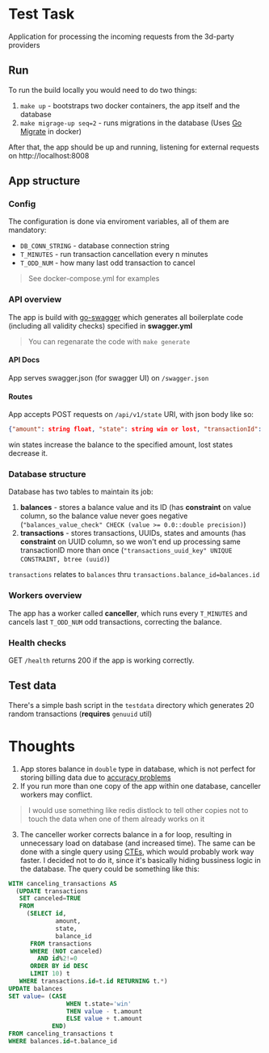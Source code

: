# Test Task

Application for processing the incoming requests from the 3d-party providers 

## Run
To run the build locally you would need to do two things:

1. `make up` - bootstraps two docker containers, the app itself and the database
2. `make migrage-up seq=2` - runs migrations in the database (Uses [Go Migrate](https://github.com/golang-migrate/migrate/pulse) in docker)

After that, the app should be up and running, listening for external requests on http://localhost:8008

## App structure
### Config
The configuration is done via enviroment variables, all of them are mandatory:
* `DB_CONN_STRING` - database connection string
* `T_MINUTES` - run transaction cancellation every n minutes
* `T_ODD_NUM` - how many last odd transaction to cancel
> See docker-compose.yml for examples

### API overview
The app is build with [go-swagger](https://github.com/go-swagger/go-swagger) which generates all boilerplate code (including all validity checks) specified in **swagger.yml**
> You can regenarate the code with `make generate`

#### API Docs
App serves swagger.json (for swagger UI) on `/swagger.json`

#### Routes
App accepts POST requests on `/api/v1/state` URI, with json body like so:
```json
{"amount": string float, "state": string win or lost, "transactionId": string UUID}
```
win states increase the balance to the specified amount, lost states decrease it. 

### Database structure
Database has two tables to maintain its job:
1. **balances** - stores a balance value and its ID (has **constraint** on value column, so the balance value never goes negative (`"balances_value_check" CHECK (value >= 0.0::double precision)`)
2. **transactions** - stores transactions, UUIDs, states and amounts (has **constraint** on UUID column, so we won't end up processing same transactionID more than once (`"transactions_uuid_key" UNIQUE CONSTRAINT, btree (uuid)`)

`transactions` relates to `balances` thru `transactions.balance_id=balances.id`

### Workers overview
The app has a worker called **canceller**, which runs every `T_MINUTES` and cancels last `T_ODD_NUM` odd transactions, correcting the balance.

### Health checks
GET `/health` returns 200 if the app is working correctly.

## Test data
There's a simple bash script in the `testdata` directory which generates 20 random transactions (**requires** `genuuid` util)

# Thoughts 
1. App stores balance in `double` type in database, which is not perfect for storing billing data due to [accuracy problems](https://en.wikipedia.org/wiki/Floating-point_arithmetic#Accuracy_problems)
2. If you run more than one copy of the app within one database, canceller workers may conflict. 
> I would use something like redis distlock to tell other copies not to touch the data when one of them already works on it

3. The canceller worker corrects balance in a for loop, resulting in unnecessary load on database (and increased time). The same can be done with a single query using [CTEs](https://www.postgresql.org/docs/11/queries-with.html), which would probably work way faster. I decided not to do it, since it's basically hiding bussiness logic in the database. The query could be something like this:
```sql
WITH canceling_transactions AS
  (UPDATE transactions
   SET canceled=TRUE
   FROM
     (SELECT id,
             amount,
             state,
             balance_id
      FROM transactions
      WHERE (NOT canceled)
        AND id%2!=0
      ORDER BY id DESC
      LIMIT 10) t
   WHERE transactions.id=t.id RETURNING t.*)
UPDATE balances
SET value= (CASE
                WHEN t.state='win'
                THEN value - t.amount
                ELSE value + t.amount
            END)
FROM canceling_transactions t
WHERE balances.id=t.balance_id
```